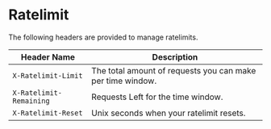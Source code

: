 # Ratelimit

The following headers are provided to manage ratelimits.

| Header Name             | Description                                                |
| ----------------------- | ---------------------------------------------------------- |
| `X-Ratelimit-Limit`     | The total amount of requests you can make per time window. |
| `X-Ratelimit-Remaining` | Requests Left for the time window.                         |
| `X-Ratelimit-Reset`     | Unix seconds when your ratelimit resets.                   |
